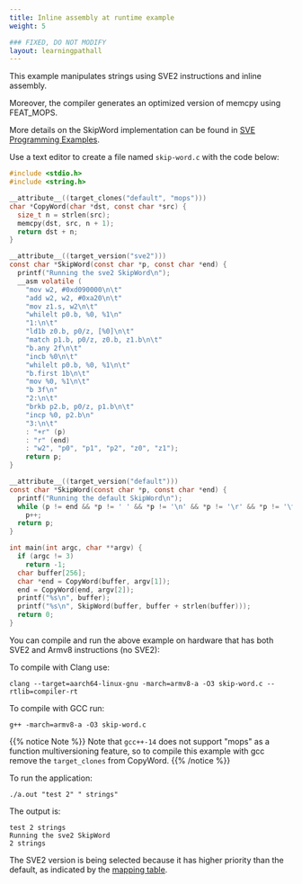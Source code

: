 ```yaml
---
title: Inline assembly at runtime example
weight: 5

### FIXED, DO NOT MODIFY
layout: learningpathall
---
```


This example manipulates strings using SVE2 instructions and inline assembly. 

Moreover, the compiler generates an optimized version of memcpy using FEAT_MOPS.

More details on the SkipWord implementation can be found in [SVE Programming Examples](https://developer.arm.com/documentation/dai0548/latest).

Use a text editor to create a file named `skip-word.c` with the code below:

```c
#include <stdio.h>
#include <string.h>

__attribute__((target_clones("default", "mops")))
char *CopyWord(char *dst, const char *src) {
  size_t n = strlen(src);
  memcpy(dst, src, n + 1);
  return dst + n;
}

__attribute__((target_version("sve2")))
const char *SkipWord(const char *p, const char *end) {
  printf("Running the sve2 SkipWord\n");
  __asm volatile (
    "mov w2, #0xd090000\n\t"
    "add w2, w2, #0xa20\n\t"
    "mov z1.s, w2\n\t"
    "whilelt p0.b, %0, %1\n"
    "1:\n\t"
    "ld1b z0.b, p0/z, [%0]\n\t"
    "match p1.b, p0/z, z0.b, z1.b\n\t"
    "b.any 2f\n\t"
    "incb %0\n\t"
    "whilelt p0.b, %0, %1\n\t"
    "b.first 1b\n\t"
    "mov %0, %1\n\t"
    "b 3f\n"
    "2:\n\t"
    "brkb p2.b, p0/z, p1.b\n\t"
    "incp %0, p2.b\n"
    "3:\n\t"
    : "+r" (p)
    : "r" (end)
    : "w2", "p0", "p1", "p2", "z0", "z1");
    return p;
}

__attribute__((target_version("default")))
const char *SkipWord(const char *p, const char *end) {
  printf("Running the default SkipWord\n");
  while (p != end && *p != ' ' && *p != '\n' && *p != '\r' && *p != '\t')
    p++;
  return p;
}

int main(int argc, char **argv) {
  if (argc != 3)
    return -1;
  char buffer[256];
  char *end = CopyWord(buffer, argv[1]);
  end = CopyWord(end, argv[2]);
  printf("%s\n", buffer);
  printf("%s\n", SkipWord(buffer, buffer + strlen(buffer)));
  return 0;
}
```

You can compile and run the above example on hardware that has both SVE2 and Armv8 instructions (no SVE2):

To compile with Clang use:

```console
clang --target=aarch64-linux-gnu -march=armv8-a -O3 skip-word.c --rtlib=compiler-rt
```

To compile with GCC run:

```console
g++ -march=armv8-a -O3 skip-word.c
```

{{% notice Note %}}
Note that `gcc++-14` does not support "mops" as a function multiversioning feature, so to compile this example with gcc remove the `target_clones` from CopyWord.
{{% /notice %}}

To run the application:

```console
./a.out "test 2" " strings"
```

The output is:

```output
test 2 strings
Running the sve2 SkipWord
2 strings
```

The SVE2 version is being selected because it has higher priority than the default, as indicated by the [mapping table](https://arm-software.github.io/acle/main/acle.html#mapping).
